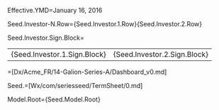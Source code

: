 Effective.YMD=January 16, 2016

Seed.Investor-N.Row={Seed.Investor.1.Row}{Seed.Investor.2.Row}

Seed.Investor.Sign.Block=<table><tr><td>{Seed.Investor.1.Sign.Block}</td><td>{Seed.Investor.2.Sign.Block}</td></tr></table>

=[Dx/Acme_FR/14-Galion-Series-A/Dashboard_v0.md]

Seed.=[Wx/com/seriesseed/TermSheet/0.md]

Model.Root={Seed.Model.Root}